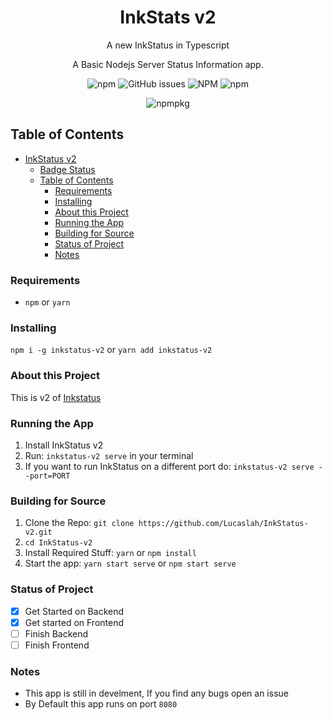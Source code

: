 <h1 align="center">InkStats v2</h1>

<p align="center">
  A new InkStatus in Typescript
</p>
<p align="center">
  A Basic Nodejs Server Status Information app.
  </p>
<p align="center">
  <img alt="npm" src="https://img.shields.io/npm/v/inkstatus-v2">
  <img alt="GitHub issues" src="https://img.shields.io/github/issues/lucaslah/inkstatus-v2">
  <img alt="NPM" src="https://img.shields.io/npm/l/inkstatus-v2">
  <img alt="npm" src="https://img.shields.io/npm/dw/inkstatus-v2">
  </p>
  <p align="center">
  <img alt="npmpkg" src="https://nodei.co/npm/inkstatus-v2.png" herf="https://npmjs.org/package/inkstatus-v2">
  </p>

## Table of Contents
- [InkStatus v2](#inkstatus-v2)
  - [Badge Status](#badge-status)
  - [Table of Contents](#table-of-contents)
    - [Requirements](#requirements)
    - [Installing](#installing)
    - [About this Project](#about-this-project)
    - [Running the App](#running-the-app)
    - [Building for Source](#building-for-source)
    - [Status of Project](#status-of-project)
    - [Notes](#notes)

### Requirements
- `npm` or `yarn`

### Installing
`npm i -g inkstatus-v2` or `yarn add inkstatus-v2`

### About this Project
This is v2 of [Inkstatus](https://github.com/Lucaslah/InkStatus)

### Running the App
1. Install InkStatus v2
2. Run: `inkstatus-v2 serve` in your terminal
3. If you want to run InkStatus on a different port do: `inkstatus-v2 serve --port=PORT`

### Building for Source
1. Clone the Repo: `git clone https://github.com/Lucaslah/InkStatus-v2.git`
2. `cd InkStatus-v2`
3. Install Required Stuff: `yarn` or `npm install`
4. Start the app: `yarn start serve` or `npm start serve`

### Status of Project
- [x] Get Started on Backend
- [x] Get started on Frontend
- [ ] Finish Backend
- [ ] Finish Frontend

### Notes
- This app is still in develment, If you find any bugs open an issue
- By Default this app runs on port `8080`
